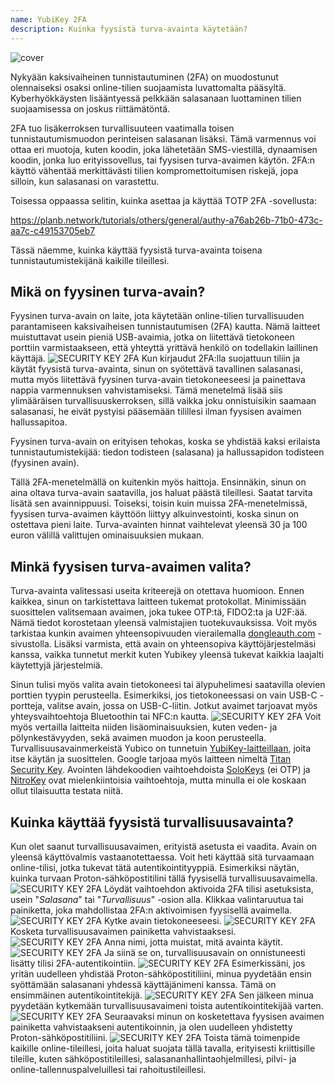 ```yaml
---
name: YubiKey 2FA
description: Kuinka fyysistä turva-avainta käytetään?
---
```

![cover](assets/cover.webp)

Nykyään kaksivaiheinen tunnistautuminen (2FA) on muodostunut olennaiseksi osaksi online-tilien suojaamista luvattomalta pääsyltä. Kyberhyökkäysten lisääntyessä pelkkään salasanaan luottaminen tilien suojaamisessa on joskus riittämätöntä.

2FA tuo lisäkerroksen turvallisuuteen vaatimalla toisen tunnistautumismuodon perinteisen salasanan lisäksi. Tämä varmennus voi ottaa eri muotoja, kuten koodin, joka lähetetään SMS-viestillä, dynaamisen koodin, jonka luo erityissovellus, tai fyysisen turva-avaimen käytön. 2FA:n käyttö vähentää merkittävästi tilien kompromettoitumisen riskejä, jopa silloin, kun salasanasi on varastettu.

Toisessa oppaassa selitin, kuinka asettaa ja käyttää TOTP 2FA -sovellusta:

https://planb.network/tutorials/others/general/authy-a76ab26b-71b0-473c-aa7c-c49153705eb7

Tässä näemme, kuinka käyttää fyysistä turva-avainta toisena tunnistautumistekijänä kaikille tileillesi.

## Mikä on fyysinen turva-avain?

Fyysinen turva-avain on laite, jota käytetään online-tilien turvallisuuden parantamiseen kaksivaiheisen tunnistautumisen (2FA) kautta. Nämä laitteet muistuttavat usein pieniä USB-avaimia, jotka on liitettävä tietokoneen porttiin varmistaakseen, että yhteyttä yrittävä henkilö on todellakin laillinen käyttäjä.
![SECURITY KEY 2FA](assets/notext/01.webp)
Kun kirjaudut 2FA:lla suojattuun tiliin ja käytät fyysistä turva-avainta, sinun on syötettävä tavallinen salasanasi, mutta myös liitettävä fyysinen turva-avain tietokoneeseesi ja painettava nappia varmennuksen vahvistamiseksi. Tämä menetelmä lisää siis ylimääräisen turvallisuuskerroksen, sillä vaikka joku onnistuisikin saamaan salasanasi, he eivät pystyisi pääsemään tilillesi ilman fyysisen avaimen hallussapitoa.

Fyysinen turva-avain on erityisen tehokas, koska se yhdistää kaksi erilaista tunnistautumistekijää: tiedon todisteen (salasana) ja hallussapidon todisteen (fyysinen avain).

Tällä 2FA-menetelmällä on kuitenkin myös haittoja. Ensinnäkin, sinun on aina oltava turva-avain saatavilla, jos haluat päästä tileillesi. Saatat tarvita lisätä sen avainnippuusi. Toiseksi, toisin kuin muissa 2FA-menetelmissä, fyysisen turva-avaimen käyttöön liittyy alkuinvestointi, koska sinun on ostettava pieni laite. Turva-avainten hinnat vaihtelevat yleensä 30 ja 100 euron välillä valittujen ominaisuuksien mukaan.

## Minkä fyysisen turva-avaimen valita?

Turva-avainta valitessasi useita kriteerejä on otettava huomioon.
Ennen kaikkea, sinun on tarkistettava laitteen tukemat protokollat. Minimissään suosittelen valitsemaan avaimen, joka tukee OTP:tä, FIDO2:ta ja U2F:ää. Nämä tiedot korostetaan yleensä valmistajien tuotekuvauksissa. Voit myös tarkistaa kunkin avaimen yhteensopivuuden vierailemalla [dongleauth.com](https://www.dongleauth.com/dongles/) -sivustolla.
Lisäksi varmista, että avain on yhteensopiva käyttöjärjestelmäsi kanssa, vaikka tunnetut merkit kuten Yubikey yleensä tukevat kaikkia laajalti käytettyjä järjestelmiä.

Sinun tulisi myös valita avain tietokoneesi tai älypuhelimesi saatavilla olevien porttien tyypin perusteella. Esimerkiksi, jos tietokoneessasi on vain USB-C -portteja, valitse avain, jossa on USB-C-liitin. Jotkut avaimet tarjoavat myös yhteysvaihtoehtoja Bluetoothin tai NFC:n kautta.
![SECURITY KEY 2FA](assets/notext/02.webp)
Voit myös vertailla laitteita niiden lisäominaisuuksien, kuten veden- ja pölynkestävyyden, sekä avaimen muodon ja koon perusteella.
Turvallisuusavainmerkeistä Yubico on tunnetuin [YubiKey-laitteillaan](https://www.yubico.com/), joita itse käytän ja suosittelen. Google tarjoaa myös laitteen nimeltä [Titan Security Key](https://store.google.com/fr/product/titan_security_key). Avointen lähdekoodien vaihtoehdoista [SoloKeys](https://solokeys.com/) (ei OTP) ja [NitroKey](https://www.nitrokey.com/products/nitrokeys) ovat mielenkiintoisia vaihtoehtoja, mutta minulla ei ole koskaan ollut tilaisuutta testata niitä.
## Kuinka käyttää fyysistä turvallisuusavainta?

Kun olet saanut turvallisuusavaimen, erityistä asetusta ei vaadita. Avain on yleensä käyttövalmis vastaanotettaessa. Voit heti käyttää sitä turvaamaan online-tilisi, jotka tukevat tätä autentikointityyppiä. Esimerkiksi näytän, kuinka turvaan Proton-sähköpostitilini tällä fyysisellä turvallisuusavaimella.
![SECURITY KEY 2FA](assets/notext/03.webp)
Löydät vaihtoehdon aktivoida 2FA tilisi asetuksista, usein "*Salasana*" tai "*Turvallisuus*" -osion alla. Klikkaa valintaruutua tai painiketta, joka mahdollistaa 2FA:n aktivoimisen fyysisellä avaimella.
![SECURITY KEY 2FA](assets/notext/04.webp)
Kytke avain tietokoneeseesi.
![SECURITY KEY 2FA](assets/notext/05.webp)
Kosketa turvallisuusavaimen painiketta vahvistaaksesi.
![SECURITY KEY 2FA](assets/notext/06.webp)
Anna nimi, jotta muistat, mitä avainta käytit.
![SECURITY KEY 2FA](assets/notext/07.webp)
Ja siinä se on, turvallisuusavain on onnistuneesti lisätty tilisi 2FA-autentikointiin.
![SECURITY KEY 2FA](assets/notext/08.webp)
Esimerkissäni, jos yritän uudelleen yhdistää Proton-sähköpostitiliini, minua pyydetään ensin syöttämään salasanani yhdessä käyttäjänimeni kanssa. Tämä on ensimmäinen autentikointitekijä.
![SECURITY KEY 2FA](assets/notext/09.webp)
Sen jälkeen minua pyydetään kytkemään turvallisuusavaimeni toista autentikointitekijää varten.
![SECURITY KEY 2FA](assets/notext/10.webp)
Seuraavaksi minun on kosketettava fyysisen avaimen painiketta vahvistaakseni autentikoinnin, ja olen uudelleen yhdistetty Proton-sähköpostitiliini.
![SECURITY KEY 2FA](assets/notext/11.webp)
Toista tämä toimenpide kaikille online-tileillesi, joita haluat suojata tällä tavalla, erityisesti kriittisille tileille, kuten sähköpostitileillesi, salasananhallintaohjelmillesi, pilvi- ja online-tallennuspalveluillesi tai rahoitustileillesi.